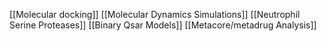 [[Molecular docking]]
[[Molecular Dynamics Simulations]]
[[Neutrophil Serine Proteases]]
[[Binary Qsar Models]]
[[Metacore/metadrug Analysis]]

